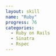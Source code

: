 ```yaml
---
layout: skill
name: "Ruby"
progress: 76
categories:
  - Ruby on Rails
  - Sinatra
  - Rspec
---
```

